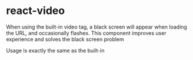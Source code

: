 # react-video

When using the built-in video tag, a black screen will appear when loading the URL, and occasionally flashes. This component improves user experience and solves the black screen problem

Usage is exactly the same as the built-in
